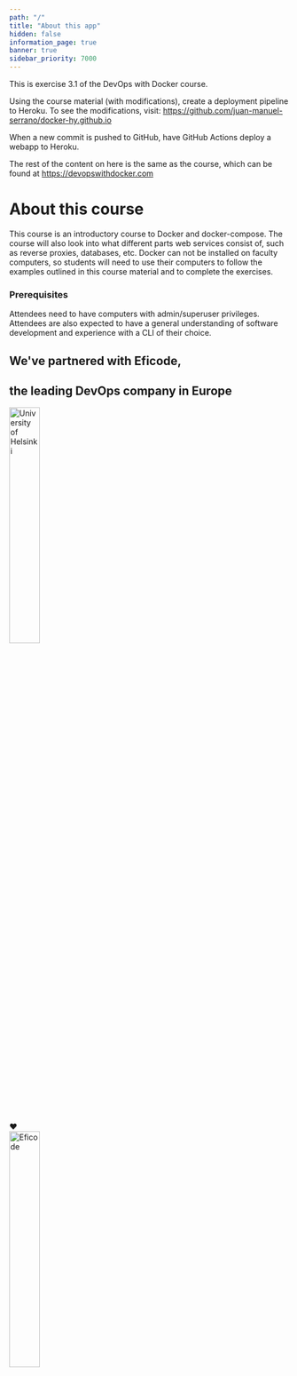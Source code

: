 ```yaml
---
path: "/"
title: "About this app"
hidden: false
information_page: true
banner: true
sidebar_priority: 7000
---
```


This is exercise 3.1 of the DevOps with Docker course.

Using the course material (with modifications), create a deployment pipeline to Heroku. To see the modifications, visit: https://github.com/juan-manuel-serrano/docker-hy.github.io

When a new commit is pushed to GitHub, have GitHub Actions deploy a webapp to Heroku.

The rest of the content on here is the same as the course, which can be found at https://devopswithdocker.com

# About this course

This course is an introductory course to Docker and docker-compose. The course will also look into what different parts web services consist of, such as reverse proxies, databases, etc. Docker can not be installed on faculty computers, so students will need to use their computers to follow the examples outlined in this course material and to complete the exercises.

### Prerequisites

Attendees need to have computers with admin/superuser privileges. Attendees are also expected to have a general understanding of software development and experience with a CLI of their choice.

## We've partnered with Eficode,
## the leading DevOps company in Europe

<img style="width: 33%;" src="./img/hy_logo.svg" alt="University of Helsinki">
<div class="heart-container"> <span class="heart-pulse"> &#10084 </span> </div>
<img style="width: 33%;" src="./img/eficode_logo_black.svg" alt="Eficode">
